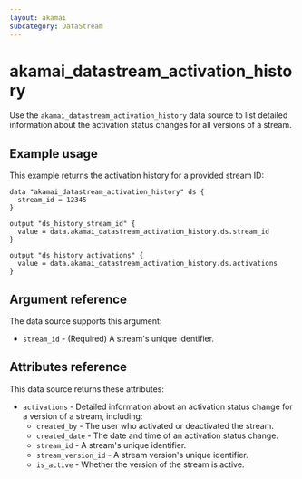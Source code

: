 ```yaml
---
layout: akamai
subcategory: DataStream
---
```


# akamai_datastream_activation_history

Use the `akamai_datastream_activation_history` data source to list detailed information about the activation status changes for all versions of a stream.

## Example usage

This example returns the activation history for a provided stream ID:

```hcl
data "akamai_datastream_activation_history" ds {
  stream_id = 12345
}

output "ds_history_stream_id" {
  value = data.akamai_datastream_activation_history.ds.stream_id
}

output "ds_history_activations" {
  value = data.akamai_datastream_activation_history.ds.activations
}
```

## Argument reference

The data source supports this argument:

* `stream_id` - (Required) A stream's unique identifier.

## Attributes reference

This data source returns these attributes:

* `activations` - Detailed information about an activation status change for a version of a stream, including:
  * `created_by` - The user who activated or deactivated the stream.
  * `created_date` - The date and time of an activation status change.
  * `stream_id` - A stream's unique identifier.
  * `stream_version_id` - A stream version's unique identifier.
  * `is_active` -	Whether the version of the stream is active.
